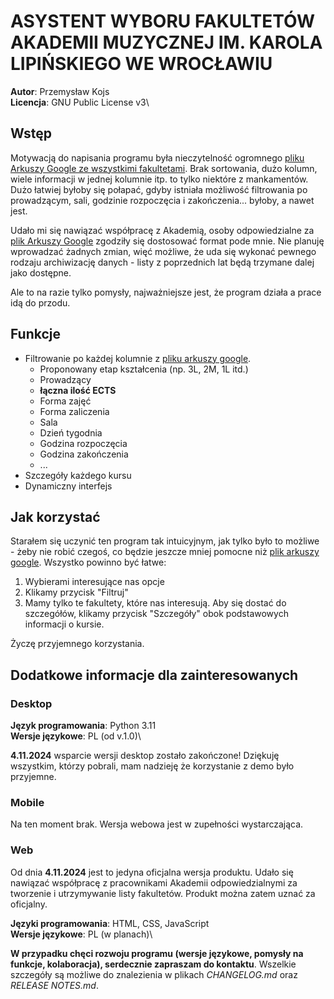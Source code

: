 # ASYSTENT WYBORU FAKULTETÓW AKADEMII MUZYCZNEJ IM. KAROLA LIPIŃSKIEGO WE WROCŁAWIU
**Autor**: Przemysław Kojs\
**Licencja**: GNU Public License v3\

## Wstęp
Motywacją do napisania programu była nieczytelność ogromnego [pliku Arkuszy Google ze wszystkimi fakultetami](https://docs.google.com/spreadsheets/d/1WNC7SpdYdrO9oj3SaTiqJYlVr9a5uHMvBgeVfWYMPaY). Brak sortowania, dużo kolumn, wiele informacji w jednej kolumnie itp. to tylko niektóre z mankamentów. Dużo łatwiej byłoby się połapać, gdyby istniała możliwość filtrowania po prowadzącym, sali, godzinie rozpoczęcia i zakończenia... byłoby, a nawet jest.

Udało mi się nawiązać współpracę z Akademią, osoby odpowiedzialne za [plik Arkuszy Google](https://docs.google.com/spreadsheets/d/1WNC7SpdYdrO9oj3SaTiqJYlVr9a5uHMvBgeVfWYMPaY) zgodziły się dostosować format pode mnie. Nie planuję wprowadzać żadnych zmian, więć możliwe, że uda się wykonać pewnego rodzaju archiwizację danych - listy z poprzednich lat będą trzymane dalej jako dostępne.

Ale to na razie tylko pomysły, najważniejsze jest, że program działa a prace idą do przodu.

## Funkcje
- Filtrowanie po każdej kolumnie z [pliku arkuszy google](https://docs.google.com/spreadsheets/d/1WNC7SpdYdrO9oj3SaTiqJYlVr9a5uHMvBgeVfWYMPaY).
    - Proponowany etap kształcenia (np. 3L, 2M, 1L itd.)
    - Prowadzący
    - **łączna ilość ECTS**
    - Forma zajęć
    - Forma zaliczenia
    - Sala
    - Dzień tygodnia
    - Godzina rozpoczęcia
    - Godzina zakończenia
    - ...
- Szczegóły każdego kursu
- Dynamiczny interfejs

## Jak korzystać
Starałem się uczynić ten program tak intuicyjnym, jak tylko było to możliwe - żeby nie robić czegoś, co będzie jeszcze mniej pomocne niż [plik arkuszy google](https://docs.google.com/spreadsheets/d/1WNC7SpdYdrO9oj3SaTiqJYlVr9a5uHMvBgeVfWYMPaY). Wszystko powinno być łatwe:
1. Wybierami interesujące nas opcje
2. Klikamy przycisk "Filtruj"
3. Mamy tylko te fakultety, które nas interesują. Aby się dostać do szczegółów, klikamy przycisk "Szczegóły" obok podstawowych informacji o kursie.

Życzę przyjemnego korzystania.

## Dodatkowe informacje dla zainteresowanych
### Desktop
**Język programowania**: Python 3.11\
**Wersje językowe**: PL (od v.1.0)\

**4.11.2024** wsparcie wersji desktop zostało zakończone! Dziękuję wszystkim, którzy pobrali, mam nadzieję że korzystanie z demo było przyjemne.

### Mobile
Na ten moment brak. Wersja webowa jest w zupełności wystarczająca.

### Web
Od dnia **4.11.2024** jest to jedyna oficjalna wersja produktu. Udało się nawiązać współpracę z pracownikami Akademii odpowiedzialnymi za tworzenie i utrzymywanie listy fakultetów. Produkt można zatem uznać za oficjalny.

**Języki programowania**: HTML, CSS, JavaScript\
**Wersje językowe**: PL (w planach)\

**W przypadku chęci rozwoju programu (wersje językowe, pomysły na funkcje, kolaboracja), serdecznie zapraszam do kontaktu**. Wszelkie szczegóły są możliwe do znalezienia w plikach *CHANGELOG.md* oraz *RELEASE NOTES.md*.
